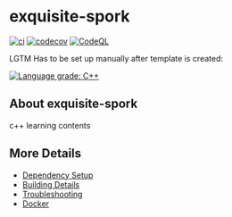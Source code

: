 # exquisite-spork

[![ci](https://github.com/BensonBen/exquisite-spork/actions/workflows/ci.yml/badge.svg)](https://github.com/BensonBen/exquisite-spork/actions/workflows/ci.yml)
[![codecov](https://codecov.io/gh/BensonBen/exquisite-spork/branch/main/graph/badge.svg)](https://codecov.io/gh/BensonBen/exquisite-spork)
[![CodeQL](https://github.com/BensonBen/exquisite-spork/actions/workflows/codeql-analysis.yml/badge.svg)](https://github.com/BensonBen/exquisite-spork/actions/workflows/codeql-analysis.yml)

LGTM Has to be set up manually after template is created:

[![Language grade: C++](https://img.shields.io/lgtm/grade/cpp/github/BensonBen/exquisite-spork)](https://lgtm.com/projects/g/BensonBen/exquisite-spork/context:cpp)

## About exquisite-spork
c++ learning contents


## More Details

 * [Dependency Setup](README_dependencies.md)
 * [Building Details](README_building.md)
 * [Troubleshooting](README_troubleshooting.md)
 * [Docker](README_docker.md)
